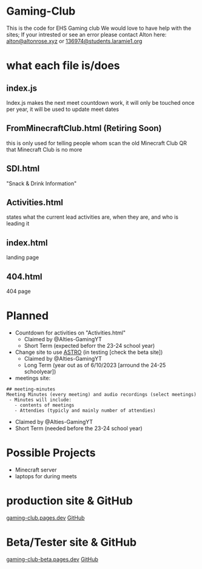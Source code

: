 # Gaming-Club
This is the code for EHS Gaming club
We would love to have help with the sites;
If your intrested or see an error please contact Alton here:
alton@altonrose.xyz or 136974@students.laramie1.org

# what each file is/does
## index.js
Index.js makes the next meet countdown work, it will only be touched once per year, it will be used to update meet dates
## FromMinecraftClub.html (Retiring Soon)
this is only used for telling people whom scan the old Minecraft Club QR that Minecraft Club is no more
## SDI.html
"Snack & Drink Information"
## Activities.html
states what the current lead activities are, when they are, and who is leading it
## index.html
landing page
## 404.html
404 page

# Planned
- Countdown for activities on "Activities.html"
  -  Claimed by @Alties-GamingYT
  -  Short Term (expected beforr the 23-24 school year)
- Change site to use [ASTRO](https://astro.build/) (in testing [check the beta site])
  -  Claimed by @Alties-GamingYT
  -  Long Term (year out as of 6/10/2023 [arround the 24-25 schoolyear])
- meetings site:
 ```asciidoc 
 ## meeting-minutes
 Meeting Minutes (every meeting) and audio recordings (select meetings)
  - Minutes will include:
    - contents of meetings
    - Attendies (typicly and mainly number of attendies)
```
  -  Claimed by @Alties-GamingYT
  -  Short Term (needed before the 23-24 school year)


# Possible Projects
- Minecraft server
- laptops for during meets
# production site & GitHub
[gaming-club.pages.dev](https://gaming-club.pages.dev)
[GitHub](https://github.com/EHS-Minecraft-Club/Gaming-Club)

# Beta/Tester site & GitHub
[gaming-club-beta.pages.dev](https://gaming-club-beta.pages.dev)
[GitHub](https://github.com/EHS-Minecraft-Club/Gaming-Club-Beta)
